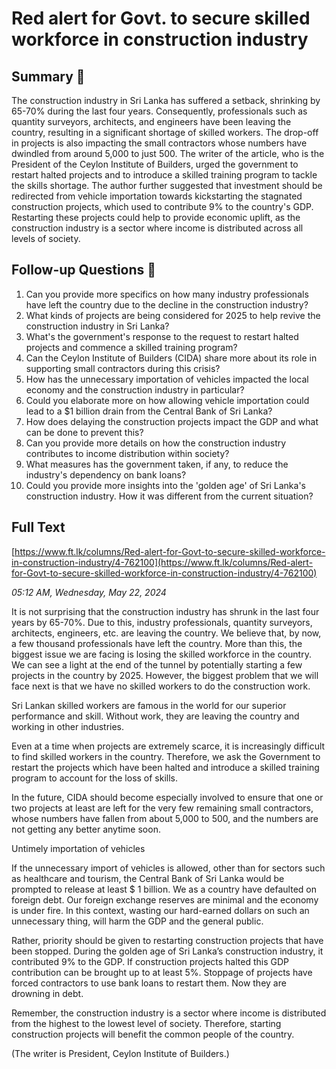 # Red alert for Govt. to secure skilled workforce in construction industry

## Summary 🤖

The construction industry in Sri Lanka has suffered a setback, shrinking by 65-70% during the last four years. Consequently, professionals such as quantity surveyors, architects, and engineers have been leaving the country, resulting in a significant shortage of skilled workers. The drop-off in projects is also impacting the small contractors whose numbers have dwindled from around 5,000 to just 500. The writer of the article, who is the President of the Ceylon Institute of Builders, urged the government to restart halted projects and to introduce a skilled training program to tackle the skills shortage. The author further suggested that investment should be redirected from vehicle importation towards kickstarting the stagnated construction projects, which used to contribute 9% to the country's GDP. Restarting these projects could help to provide economic uplift, as the construction industry is a sector where income is distributed across all levels of society.


## Follow-up Questions 🤖

1. Can you provide more specifics on how many industry professionals have left the country due to the decline in the construction industry?
2. What kinds of projects are being considered for 2025 to help revive the construction industry in Sri Lanka?
3. What's the government's response to the request to restart halted projects and commence a skilled training program? 
4. Can the Ceylon Institute of Builders (CIDA) share more about its role in supporting small contractors during this crisis?
5. How has the unnecessary importation of vehicles impacted the local economy and the construction industry in particular?
6. Could you elaborate more on how allowing vehicle importation could lead to a $1 billion drain from the Central Bank of Sri Lanka?
7. How does delaying the construction projects impact the GDP and what can be done to prevent this?
8. Can you provide more details on how the construction industry contributes to income distribution within society?
9. What measures has the government taken, if any, to reduce the industry's dependency on bank loans?
10. Could you provide more insights into the 'golden age' of Sri Lanka's construction industry. How it was different from the current situation?

## Full Text

[https://www.ft.lk/columns/Red-alert-for-Govt-to-secure-skilled-workforce-in-construction-industry/4-762100](https://www.ft.lk/columns/Red-alert-for-Govt-to-secure-skilled-workforce-in-construction-industry/4-762100)

*05:12 AM, Wednesday, May 22, 2024*

It is not surprising that the construction industry has shrunk in the last four years by 65-70%. Due to this, industry professionals, quantity surveyors, architects, engineers, etc. are leaving the country. We believe that, by now, a few thousand professionals have left the country. More than this, the biggest issue we are facing is losing the skilled workforce in the country. We can see a light at the end of the tunnel by potentially starting a few projects in the country by 2025. However, the biggest problem that we will face next is that we have no skilled workers to do the construction work.

Sri Lankan skilled workers are famous in the world for our superior performance and skill. Without work, they are leaving the country and working in other industries.

Even at a time when projects are extremely scarce, it is increasingly difficult to find skilled workers in the country. Therefore, we ask the Government to restart the projects which have been halted and introduce a skilled training program to account for the loss of skills.

In the future, CIDA should become especially involved to ensure that one or two projects at least are left for the very few remaining small contractors, whose numbers have fallen from about 5,000 to 500, and the numbers are not getting any better anytime soon.

Untimely importation of vehicles

If the unnecessary import of vehicles is allowed, other than for sectors such as healthcare and tourism, the Central Bank of Sri Lanka would be prompted to release at least $ 1 billion. We as a country have defaulted on foreign debt. Our foreign exchange reserves are minimal and the economy is under fire. In this context, wasting our hard-earned dollars on such an unnecessary thing, will harm the GDP and the general public.

Rather, priority should be given to restarting construction projects that have been stopped. During the golden age of Sri Lanka’s construction industry, it contributed 9% to the GDP. If construction projects halted this GDP contribution can be brought up to at least 5%. Stoppage of projects have forced contractors to use bank loans to restart them. Now they are drowning in debt.

Remember, the construction industry is a sector where income is distributed from the highest to the lowest level of society. Therefore, starting construction projects will benefit the common people of the country.

(The writer is President, Ceylon Institute of Builders.)

